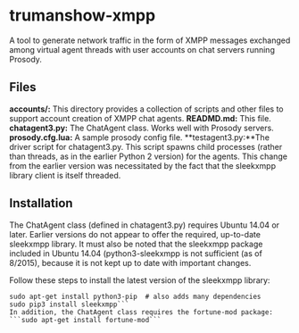 # trumanshow-xmpp

A tool to generate network traffic in the form of XMPP messages exchanged among virtual agent threads with user accounts on chat servers running Prosody.

## Files

**accounts/:** This directory provides a collection of scripts and other files to support account creation of XMPP chat agents.
**READMD.md:** This file.
**chatagent3.py:** The ChatAgent class. Works well with Prosody servers.
**prosody.cfg.lua:** A sample prosody config file.
**testagent3.py:**The driver script for chatagent3.py. This script spawns child processes (rather than threads, as in the earlier Python 2 version) for the agents. This change from the earlier version was necessitated by the fact that the sleekxmpp library client is itself threaded.

## Installation

The ChatAgent class (defined in chatagent3.py) requires Ubuntu 14.04 or later. Earlier versions do not appear to offer the required, up-to-date sleekxmpp library. It must also be noted that the sleekxmpp package included in Ubuntu 14.04 (python3-sleekxmpp is not sufficient (as of 8/2015), because it is not kept up to date with important changes.

Follow these steps to install the latest version of the sleekxmpp library:
```sudo apt-get update
sudo apt-get install python3-pip  # also adds many dependencies
sudo pip3 install sleekxmpp```
In addition, the ChatAgent class requires the fortune-mod package:
```sudo apt-get install fortune-mod```